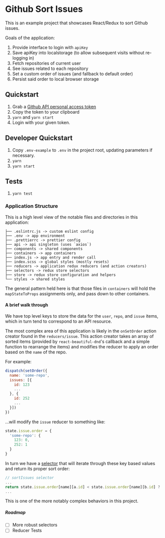 # Github Sort Issues

This is an example project that showcases React/Redux to sort Github issues.

Goals of the application:

1. Provide interface to login with `apiKey`
2. Save apiKey into localstorage (to allow subsequent visits without re-logging in)
3. Fetch repositories of current user
4. See issues related to each repository
5. Set a custom order of issues (and fallback to default order)
6. Persist said order to local browser storage

## Quickstart

1. Grab a [Github API personal access token](https://github.com/settings/tokens)
2. Copy the token to your clipboard
3. `yarn` and `yarn start`
4. Login with your given token.

## Developer Quickstart

1. Copy `.env-example` to `.env` in the project root, updating parameters if necessary.
2. `yarn`
3. `yarn start`

## Tests

1. `yarn test`

### Application Structure

This is a high level view of the notable files and directories in this application:

```
├── .eslintrc.js -> custom eslint config
├── .env -> app environment
├── .prettierrc -> prettier config
├── api -> api singleton (uses `axios`)
├── components -> shared components
├── containers -> app containers
├── index.js -> app entry and render call
├── index.scss -> global styles (mostly resets)
├── reducers -> application redux reducers (and action creators)
├── selectors -> redux store selectors
├── store -> redux store configuration and helpers
└── styles -> shared styles
```

The general pattern held here is that those files in `containers` will hold the `mapStateToProps` assignments only, and pass down to other containers.

#### A brief walk through

We have top level keys to store the data for the `user`, `repo`, and `issue` items, which in turn tend to correspond to an API resource.

The most complex area of this application is likely in the `onSetOrder` action creator found in the `reducers/issue`. This action creator takes an array of sorted items (provided by `react-beautiful-dnd`'s callback and a simple function to rearrange the items) and modifies the reducer to apply an order based on the `name` of the repo.

For example:

```js
dispatch(setOrder({
  name: 'some-repo',
  issues: [{
    id: 123
    ...
  }, {
    id: 252
    ...
  }])
})
```

...will modify the `issue` reducer to something like:

```js
state.issue.order = {
  'some-repo': {
    123: 0,
    252: 1
  }
}
```

In turn we have a [selector](./src/selectors/index.js) that will iterate through these key based values and return its proper sort order:

```js
// sortIssues selector
...
return state.issue.order[name][a.id] < state.issue.order[name][b.id] ? -1 : 1;
...
```

This is one of the more notably complex behaviors in this project.

##### Roadmap

- [ ] More robust selectors
- [ ] Reducer Tests